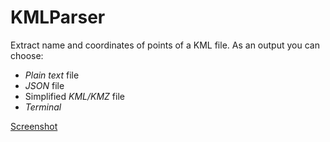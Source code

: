 KMLParser
========================
Extract name and coordinates of points of a KML file.
As an output you can choose:

* *Plain text* file
* *JSON* file	
* Simplified *KML/KMZ* file
* *Terminal*

[Screenshot](PythonScripts/KMLParser/ss.png)